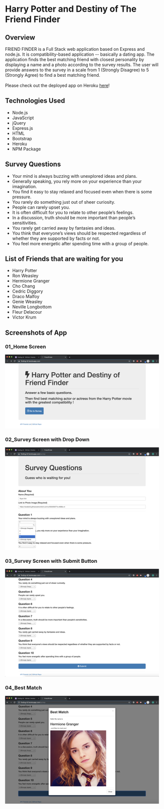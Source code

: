 # Harry Potter and Destiny of The Friend Finder


## Overview
FRIEND FINDER is a Full Stack web application based on Express and node.js. It is compatibility-based application -- basically a dating app. The application finds the best matching friend with closest personality by displaying a name and a photo according to the survey results. The user will provide answers to the survey in a scale from 1 (Strongly Disagree) to 5 (Strongly Agree) to find a best matching friend.
<br>
<br>
Please check out the deployed app on Heroku [here](https://finding-bf.herokuapp.com/)!


## Technologies Used
- Node.js
- JavaScript
- jQuery
- Express.js
- HTML
- Bootstrap
- Heroku
- NPM Package


## Survey Questions
- Your mind is always buzzing with unexplored ideas and plans.
- Generally speaking, you rely more on your experience than your imagination.
- You find it easy to stay relaxed and focused even when there is some pressure.
- You rarely do something just out of sheer curiosity.
- People can rarely upset you.
- It is often difficult for you to relate to other people’s feelings.
- In a discussion, truth should be more important than people’s sensitivities.
- You rarely get carried away by fantasies and ideas.
- You think that everyone’s views should be respected regardless of whether they are supported by facts or not.
- You feel more energetic after spending time with a group of people.


## List of Friends that are waiting for you
- Harry Potter
- Ron Weasley
- Hermione Granger
- Cho Chang
- Cedric Diggory
- Draco Malfoy
- Genie Weasley
- Neville Longbottom
- Fleur Delacour
- Victor Krum


## Screenshots of App

### 01_Home Screen
<img src="app/public/images/01-home-screen.png">

### 02_Survey Screen with Drop Down
<img src="app/public/images/02-survey-screen-01.png">

### 03_Survey Screen with Submit Button
<img src="app/public/images/03-survey-screen-02.png">

### 04_Best Match
<img src="app/public/images/04-best-match.png">
